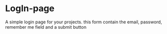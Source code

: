 # LogIn-page
A simple login page for your projects. this form contain the email, password, remember me field and a submit button
